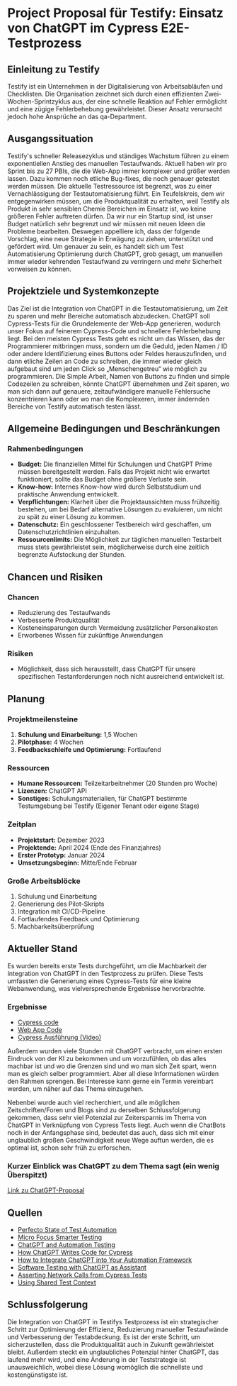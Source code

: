 # Project Proposal für Testify: Einsatz von ChatGPT im Cypress E2E-Testprozess

## Einleitung zu Testify
Testify ist ein Unternehmen in der Digitalisierung von Arbeitsabläufen und Checklisten. Die Organisation zeichnet sich durch einen effizienten Zwei-Wochen-Sprintzyklus aus, der eine schnelle Reaktion auf Fehler ermöglicht und eine zügige Fehlerbehebung gewährleistet. Dieser Ansatz verursacht jedoch hohe Ansprüche an das qa-Department.

## Ausgangssituation
Testify's schneller Releasezyklus und ständiges Wachstum führen zu einem exponentiellen Anstieg des manuellen Testaufwands. Aktuell haben wir pro Sprint bis zu 27 PBIs, die die Web-App immer komplexer und größer werden lassen. Dazu kommen noch etliche Bug-fixes, die noch genauer getestet werden müssen. Die aktuelle Testressource ist begrenzt, was zu einer Vernachlässigung der Testautomatisierung führt. Ein Teufelskreis, dem wir entgegenwirken müssen, um die Produktqualität zu erhalten, weil Testify als Produkt in sehr sensiblen Chemie Bereichen im Einsatz ist, wo keine größeren Fehler auftreten dürfen. Da wir nur ein Startup sind, ist unser Budget natürlich sehr begrenzt und wir müssen mit neuen Ideen die Probleme bearbeiten. Deswegen appelliere ich, dass der folgende Vorschlag, eine neue Strategie in Erwägung zu ziehen, unterstützt und gefördert wird. Um genauer zu sein, es handelt sich um Test Automatisierung Optimierung durch ChatGPT, grob gesagt, um manuellen immer wieder kehrenden Testaufwand zu verringern und mehr Sicherheit vorweisen zu können.

## Projektziele und Systemkonzepte
Das Ziel ist die Integration von ChatGPT in die Testautomatisierung, um Zeit zu sparen und mehr Bereiche automatisch abzudecken. ChatGPT soll Cypress-Tests für die Grundelemente der Web-App generieren, wodurch unser Fokus auf feinerem Cypress-Code und schnellere Fehlerbehebung liegt. Bei den meisten Cypress Tests geht es nicht um das Wissen, das der Programmierer mitbringen muss, sondern um die Geduld, jeden Namen / ID oder andere Identifizierung eines Buttons oder Feldes herauszufinden, und dann etliche Zeilen an Code zu schreiben, die immer wieder gleich aufgebaut sind um jeden Click so „Menschengetreu“ wie möglich zu programmieren. Die Simple Arbeit, Namen von Buttons zu finden und simple Codezeilen zu schreiben, könnte ChatGPT übernehmen und Zeit sparen, wo man sich dann auf genauere, zeitaufwändigere manuelle Fehlersuche konzentrieren kann oder wo man die Komplexeren, immer ändernden Bereiche von Testify automatisch testen lässt.

## Allgemeine Bedingungen und Beschränkungen
### Rahmenbedingungen
- **Budget:** Die finanziellen Mittel für Schulungen und ChatGPT Prime müssen bereitgestellt werden. Falls das Projekt nicht wie erwartet funktioniert, sollte das Budget ohne größere Verluste sein.
- **Know-how:** Internes Know-how wird durch Selbststudium und praktische Anwendung entwickelt.
- **Verpflichtungen:** Klarheit über die Projektaussichten muss frühzeitig bestehen, um bei Bedarf alternative Lösungen zu evaluieren, um nicht zu spät zu einer Lösung zu kommen.
- **Datenschutz:** Ein geschlossener Testbereich wird geschaffen, um Datenschutzrichtlinien einzuhalten.
- **Ressourcenlimits:** Die Möglichkeit zur täglichen manuellen Testarbeit muss stets gewährleistet sein, möglicherweise durch eine zeitlich begrenzte Aufstockung der Stunden.

## Chancen und Risiken
### Chancen
- Reduzierung des Testaufwands
- Verbesserte Produktqualität
- Kosteneinsparungen durch Vermeidung zusätzlicher Personalkosten
- Erworbenes Wissen für zukünftige Anwendungen

### Risiken
- Möglichkeit, dass sich herausstellt, dass ChatGPT für unsere spezifischen Testanforderungen noch nicht ausreichend entwickelt ist.

## Planung
### Projektmeilensteine
1. **Schulung und Einarbeitung:** 1,5 Wochen
2. **Pilotphase:** 4 Wochen
3. **Feedbackschleife und Optimierung:** Fortlaufend

### Ressourcen
- **Humane Ressourcen:** Teilzeitarbeitnehmer (20 Stunden pro Woche)
- **Lizenzen:** ChatGPT API
- **Sonstiges:** Schulungsmaterialien, für ChatGPT bestimmte Testumgebung bei Testify (Eigener Tenant oder eigene Stage)

### Zeitplan
- **Projektstart:** Dezember 2023
- **Projektende:** April 2024 (Ende des Finanzjahres)
- **Erster Prototyp:** Januar 2024
- **Umsetzungsbeginn:** Mitte/Ende Februar

### Große Arbeitsblöcke
1. Schulung und Einarbeitung
2. Generierung des Pilot-Skripts
3. Integration mit CI/CD-Pipeline
4. Fortlaufendes Feedback und Optimierung
5. Machbarkeitsüberprüfung

## Aktueller Stand
Es wurden bereits erste Tests durchgeführt, um die Machbarkeit der Integration von ChatGPT in den Testprozess zu prüfen. Diese Tests umfassten die Generierung eines Cypress-Tests für eine kleine Webanwendung, was vielversprechende Ergebnisse hervorbrachte.

### Ergebnisse
- [Cypress code](chat_GPT_For_Cypress_Codes/cypress_code.js)
- [Web App Code](chat_GPT_For_Cypress_Codes/Testify2.0.html)
- [Cypress Ausführung (Video)](chat_GPT_For_Cypress_Codes/Video_cypress.mp4)


Außerdem wurden viele Stunden mit ChatGPT verbracht, um einen ersten Eindruck von der KI zu bekommen und um vorzufühlen, ob das alles machbar ist und wo die Grenzen sind und wo man sich Zeit spart, wenn man es gleich selber programmiert. Aber all diese Informationen würden den Rahmen sprengen. Bei Interesse kann gerne ein Termin vereinbart werden, um näher auf das Thema einzugehen.

Nebenbei wurde auch viel recherchiert, und alle möglichen Zeitschriften/Foren und Blogs sind zu derselben Schlussfolgerung gekommen, dass sehr viel Potenzial zur Zeitersparnis im Thema von ChatGPT in Verknüpfung von Cypress Tests liegt. Auch wenn die ChatBots noch in der Anfangsphase sind, bedeutet das auch, dass sich mit einer unglaublich großen Geschwindigkeit neue Wege auftun werden, die es optimal ist, schon sehr früh zu erforschen.

### Kurzer Einblick was ChatGPT zu dem Thema sagt (ein wenig Überspitzt)
[Link zu ChatGPT-Proposal](chat_GPT_For_Cypress_Codes/ChatGPT_Proposal.md)

## Quellen
- [Perfecto State of Test Automation](https://www.perfecto.io/sites/default/files/pdfs/ebook-perfecto-state-test-automation-23.pdf)
- [Micro Focus Smarter Testing](https://www.microfocus.com/en-us/smarter-testing?utm_source=google&utm_medium=cpctx&utm_campaign=7018e000000DYKMAA4&gad_source=1&gclid=Cj0KCQiAmNeqBhD4ARIsADsYfTewMyayGzkCRtjwUxAooiXdsv1S1chi9s074z4sOVYl439yjyMzGzsaAu-oEALw_wcB)
- [ChatGPT and Automation Testing](https://blog.kms-solutions.asia/chat-gpt-and-automation-testing)
- [How ChatGPT Writes Code for Cypress](https://dzone.com/articles/how-chatgpt-writes-code-for-automation-tool-cypres)
- [How to Integrate ChatGPT into Your Automation Framework](https://kailash-pathak.medium.com/how-chatgpt-generate-code-for-automation-tool-cypress-79859f499a1e)
- [Software Testing with ChatGPT as Assistant](https://pirasanth.com/blog/how-to-integrate-chatgpt-into-your-automation-framework)
- [Asserting Network Calls from Cypress Tests](https://www.heise.de/hintergrund/Software-Testing-mit-ChatGPT-als-Assistent-9351842.html)
- [Using Shared Test Context](https://www.cypress.io/blog/2019/12/23/asserting-network-calls-from-cypress-tests)

## Schlussfolgerung
Die Integration von ChatGPT in Testifys Testprozess ist ein strategischer Schritt zur Optimierung der Effizienz, Reduzierung manueller Testaufwände und Verbesserung der Testabdeckung. Es ist der erste Schritt, um sicherzustellen, dass die Produktqualität auch in Zukunft gewährleistet bleibt. Außerdem steckt ein unglaubliches Potenzial hinter ChatGPT, das laufend mehr wird, und eine Änderung in der Teststrategie ist unausweichlich, wobei diese Lösung womöglich die schnellste und kostengünstigste ist.